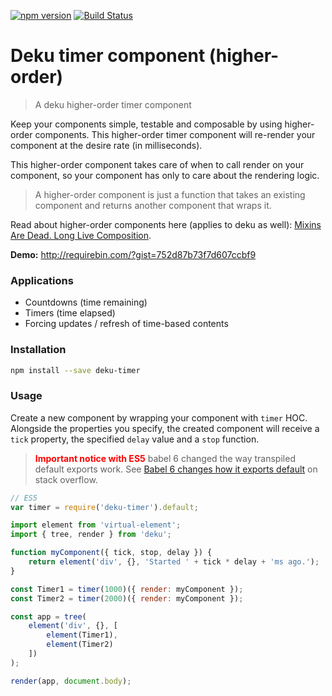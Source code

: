 [![npm version](https://badge.fury.io/js/deku-timer.svg)](https://badge.fury.io/js/deku-timer)
[![Build Status](https://travis-ci.org/troch/deku-timer.svg?branch=master)](https://travis-ci.org/troch/deku-timer)

# Deku timer component (higher-order)

> A deku higher-order timer component

Keep your components simple, testable and composable by using higher-order components.
This higher-order timer component will re-render your component at the desire rate (in milliseconds).

This higher-order component takes care of when to call render on your component, so your component has only to care about the rendering logic.

> A higher-order component is just a function that takes an existing component and returns another component that wraps it.

Read about higher-order components here (applies to deku as well): [Mixins Are Dead. Long Live Composition](https://medium.com/@dan_abramov/mixins-are-dead-long-live-higher-order-components-94a0d2f9e750#.c8wftb16t).

__Demo:__ http://requirebin.com/?gist=752d87b73f7d607ccbf9

### Applications

- Countdowns (time remaining)
- Timers (time elapsed)
- Forcing updates / refresh of time-based contents

### Installation

```sh
npm install --save deku-timer
```

### Usage

Create a new component by wrapping your component with `timer` HOC. Alongside the properties you specify, the created component will receive a `tick` property, the specified `delay` value and a `stop` function.

<blockquote><font color="red"><strong>Important notice with ES5</strong></font>
babel 6 changed the way transpiled default exports work. See <a href="http://stackoverflow.com/questions/33505992/babel-6-changes-how-it-exports-default/33506169#33506169">Babel 6 changes how it exports default</a> on stack overflow.
</blockquote>

```javascript
// ES5
var timer = require('deku-timer').default;
```

```javascript
import element from 'virtual-element';
import { tree, render } from 'deku';

function myComponent({ tick, stop, delay }) {
    return element('div', {}, 'Started ' + tick * delay + 'ms ago.');
}

const Timer1 = timer(1000)({ render: myComponent });
const Timer2 = timer(2000)({ render: myComponent });

const app = tree(
    element('div', {}, [
        element(Timer1),
        element(Timer2)
    ])
);

render(app, document.body);
```
